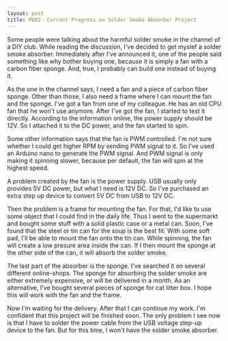 ```yaml
---
layout: post
title: P002. Current Progress on Solder Smoke Absorber Project
---
```

Some people were talking about the harmful solder smoke in the channel of a DIY club. While reading the discussion, I've decided to get myslef a solder smoke absorber. Immediately after I've announced it, one of the people said something like why bother buying one, because it is simply a fan with a carbon fiber sponge. And, true, I probably can build one instead of buying it.

As the one in the channel says, I need a fan and a piece of carbon fiber sponge. Other than those, I also need a frame where I can mount the fan and the sponge. I've got a fan from one of my colleague. He has an old CPU fan that he won't use anymore. After I've got the fan, I started to test it directly. According to the information online, the power supply should be 12V. So I attached it to the DC power, and the fan started to spin.

Some other information says that the fan is PWM controlled. I'm not sure whether I could get higher RPM by sending PWM signal to it. So I've used an Arduino nano to generate the PWM signal. And PWM signal is only making it spinning slower, because per default, the fan will spin at the highest speed.

A problem created by the fan is the power supply. USB usually only provides 5V DC power, but what I need is 12V DC. So I've purchased an extra step up device to convert 5V DC from USB to 12V DC.

Then the problem is a frame for mounting the fan. For that, I'd like to use some object that I could find in the daily life. Thus I went to the supermarkt and bought some stuff with a solid plastic case or a metal can. Soon, I've found that the steel or tin can for the soup is the best fit. With some soft pad, I'll be able to mount the fan onto the tin can. While spinning, the fan will create a low presure area inside the can. If I then mount the sponge at the other side of the can, it will absorb the solder smoke.

The last part of the absorber is the sponge. I've searched it on several different online-shops. The sponge for absorbing the solder smoke are either extremely expensive, or will be delivered in a month. As an alternative, I've bought several pieces of sponge for cat litter box. I hope this will work with the fan and the frame.

Now I'm waiting for the delivery. After that I can continue my work. I'm confident that this project will be finished soon. The only problem I see now is that I have to solder the power cable from the USB voltage step-up device to the fan. But for this time, I won't have the solder smoke absorber.
